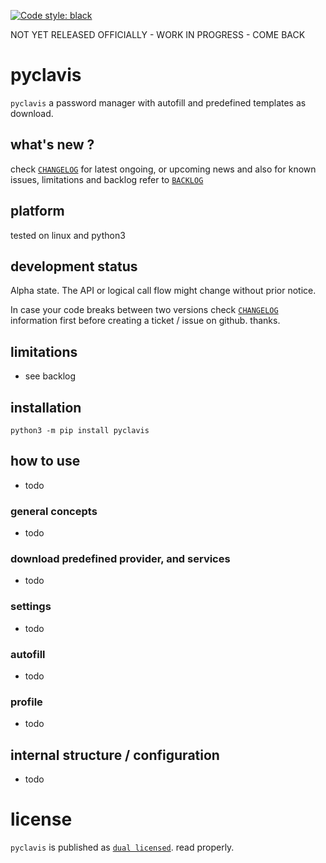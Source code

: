 
[![Code style: black](https://img.shields.io/badge/code%20style-black-000000.svg)](https://github.com/psf/black)


NOT YET RELEASED OFFICIALLY - WORK IN PROGRESS - COME BACK 


# pyclavis

`pyclavis` a password manager with autofill and predefined templates as download.



## what's new ?

check
[`CHANGELOG`](https://github.com/kr-g/pyclavis/blob/master/CHANGELOG.md)
for latest ongoing, or upcoming news
and also
for known issues, limitations and backlog refer to 
[`BACKLOG`](https://github.com/kr-g/pyclavis/blob/master/BACKLOG.md)


## platform

tested on linux and python3


## development status

Alpha state.
The API or logical call flow might change without prior notice.

In case your code breaks between two versions check
[`CHANGELOG`](https://github.com/kr-g//blob/pyclavis/CHANGELOG.md)
information first before creating a ticket / issue on github. thanks.


## limitations

- see backlog


## installation

    python3 -m pip install pyclavis


## how to use

- todo

### general concepts

- todo


### download predefined provider, and services

- todo


### settings

- todo


### autofill

- todo


### profile

- todo


## internal structure / configuration

- todo


# license

`pyclavis` is published as [`dual licensed`](https://github.com/kr-g/pyclavis/blob/master/LICENSE.md).
read properly.

